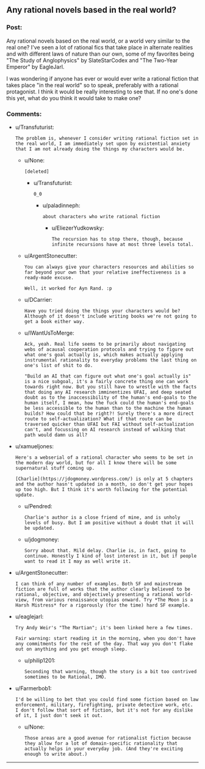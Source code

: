 ## Any rational novels based in the real world?

### Post:

Any rational novels based on the real world, or a world very similar to the real one? I've seen a lot of rational fics that take place in alternate realities and with different laws of nature than our own, some of my favorites being "The Study of Anglophysics" by SlateStarCodex and "The Two-Year Emperor" by EagleJarl.

I was wondering if anyone has ever or would ever write a rational fiction that takes place "in the real world" so to speak, preferably with a rational protagonist. I think it would be really interesting to see that. If no one's done this yet, what do you think it would take to make one?

### Comments:

- u/Transfuturist:
  ```
  The problem is, whenever I consider writing rational fiction set in the real world, I am immediately set upon by existential anxiety that I am not already doing the things my characters would be.
  ```

  - u/None:
    ```
    [deleted]
    ```

    - u/Transfuturist:
      ```
      0_0
      ```

      - u/paladinneph:
        ```
        about characters who write rational fiction
        ```

        - u/EliezerYudkowsky:
          ```
          The recursion has to stop there, though, because infinite recursions have at most three levels total.
          ```

  - u/ArgentStonecutter:
    ```
    You can always give your characters resources and abilities so far beyond your own that your relative ineffectiveness is a ready-made excuse.

    Well, it worked for Ayn Rand. :p
    ```

  - u/DCarrier:
    ```
    Have you tried doing the things your characters would be? Although of it doesn't include writing books we're not going to get a book either way.
    ```

  - u/IWantUsToMerge:
    ```
    Ack, yeah. Real life seems to be primarily about navigating webs of acausal cooperation protocols and trying to figure out what one's goal actually is, which makes actually applying instrumental rationality to everyday problems the last thing on one's list of shit to do.

    "Build an AI that can figure out what one's goal actually is" is a nice subgoal, it's a fairly concrete thing one can work towards right now. But you still have to wrestle with the facts that doing any AI research imminentizes UFAI, and deep seated doubt as to the inaccessibility of the human's end-goals to the human itself, I mean, how the fuck could the human's end-goals be less accessible to the human than to the machine the human builds? How could that be right?! Surely there's a more direct route to self-actualization? What if that route can be traversed quicker than UFAI but FAI without self-actualization can't, and focussing on AI research instead of walking that path would damn us all?
    ```

- u/xamueljones:
  ```
  Here's a webserial of a rational character who seems to be set in the modern day world, but for all I know there will be some supernatural stuff coming up.

  [Charlie](https://jdogmoney.wordpress.com/) is only at 5 chapters and the author hasn't updated in a month, so don't get your hopes up too high. But I think it's worth following for the potential update.
  ```

  - u/Pendred:
    ```
    Charlie's author is a close friend of mine, and is unholy levels of busy. But I am positive without a doubt that it will be updated.
    ```

  - u/jdogmoney:
    ```
    Sorry about that. Mild delay. Charlie is, in fact, going to continue. Honestly I kind of lost interest in it, but if people want to read it I may as well write it.
    ```

- u/ArgentStonecutter:
  ```
  I can think of any number of examples. Both SF and mainstream fiction are full of works that the author clearly believed to be rational, objective, and objectively presenting a rational world-view, from various renaissance utopias onward. Try *The Moon is a Harsh Mistress* for a rigorously (for the time) hard SF example.
  ```

- u/eaglejarl:
  ```
  Try Andy Weir's "The Martian"; it's been linked here a few times. 

  Fair warning: start reading it in the morning, when you don't have any commitments for the rest of the day. That way you don't flake out on anything and you get enough sleep.
  ```

  - u/philip1201:
    ```
    Seconding that warning, though the story is a bit too contrived sometimes to be Rational, IMO.
    ```

- u/Farmerbob1:
  ```
  I'd be willing to bet that you could find some fiction based on law enforcement, military, firefighting, private detective work, etc.  I don't follow that sort of fiction, but it's not for any dislike of it, I just don't seek it out.
  ```

  - u/None:
    ```
    Those areas are a good avenue for rationalist fiction because they allow for a lot of domain-specific rationality that actually helps in your everyday job. (And they're exciting enough to write about.)
    ```

---

